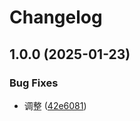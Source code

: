 # Changelog

## 1.0.0 (2025-01-23)


### Bug Fixes

* 调整 ([42e6081](https://github.com/lspriv/plugin-taro/commit/42e6081995c57c912794334d3063c782ac109008))
